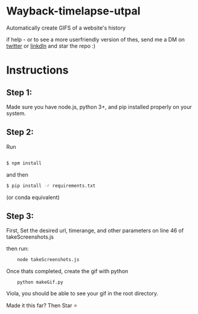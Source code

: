 # Wayback-timelapse-utpal
Automatically create GIFS of a website's history


if help - or to see a more userfriendly version of thes, send me a DM on [twitter](https://twitter.com/CalebPeffer) or [linkdln](https://www.linkedin.com/in/caleb-peffer/) and star the repo :)


# Instructions


## Step 1:

Made sure you have node.js, python 3+, and pip installed properly on your system.

## Step 2:

Run

```bash

$ npm install

```

and then

```bash
$ pip install -r requirements.txt

```

(or conda equivalent)

## Step 3:

First, Set the desired url, timerange, and other parameters on line 46 of takeScreenshots.js

then run:

```bash
    node takeScreenshots.js
```

Once thats completed, create the gif with python

```
    python makeGif.py
```

Viola, you should be able to see your gif in the root directory. 

Made it this far? Then Star ⭐

